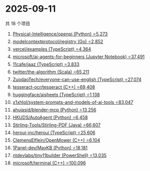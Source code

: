 # 2025-09-11

共 18 个项目

<!-- BEGIN GITHUB -->
<!-- 最后更新时间 2025-09-11 05:07:38 +0800 -->
1. [Physical-Intelligence/openpi (Python) ⭐5,273](https://github.com/Physical-Intelligence/openpi)
1. [modelcontextprotocol/registry (Go) ⭐2,852](https://github.com/modelcontextprotocol/registry)
1. [vercel/examples (TypeScript) ⭐4,364](https://github.com/vercel/examples)
1. [microsoft/ai-agents-for-beginners (Jupyter Notebook) ⭐37,491](https://github.com/microsoft/ai-agents-for-beginners)
1. [11cafe/jaaz (TypeScript) ⭐3,833](https://github.com/11cafe/jaaz)
1. [twitter/the-algorithm (Scala) ⭐65,211](https://github.com/twitter/the-algorithm)
1. [ZuodaoTech/everyone-can-use-english (TypeScript) ⭐27,074](https://github.com/ZuodaoTech/everyone-can-use-english)
1. [tesseract-ocr/tesseract (C++) ⭐69,408](https://github.com/tesseract-ocr/tesseract)
1. [huggingface/aisheets (TypeScript) ⭐1,138](https://github.com/huggingface/aisheets)
1. [x1xhlol/system-prompts-and-models-of-ai-tools ⭐83,047](https://github.com/x1xhlol/system-prompts-and-models-of-ai-tools)
1. [ahujasid/blender-mcp (Python) ⭐13,256](https://github.com/ahujasid/blender-mcp)
1. [HKUDS/AutoAgent (Python) ⭐6,458](https://github.com/HKUDS/AutoAgent)
1. [Stirling-Tools/Stirling-PDF (Java) ⭐66,607](https://github.com/Stirling-Tools/Stirling-PDF)
1. [heroui-inc/heroui (TypeScript) ⭐25,606](https://github.com/heroui-inc/heroui)
1. [ClemensElflein/OpenMower (C++) ⭐6,104](https://github.com/ClemensElflein/OpenMower)
1. [1Panel-dev/MaxKB (Python) ⭐18,181](https://github.com/1Panel-dev/MaxKB)
1. [ntdevlabs/tiny11builder (PowerShell) ⭐13,035](https://github.com/ntdevlabs/tiny11builder)
1. [microsoft/terminal (C++) ⭐100,096](https://github.com/microsoft/terminal)
<!-- END GITHUB -->